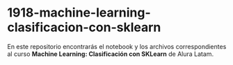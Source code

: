 # 1918-machine-learning-clasificacion-con-sklearn
En este repositorio encontrarás el notebook y los archivos correspondientes al curso **Machine Learning: Clasificación con SKLearn** de Alura Latam.
